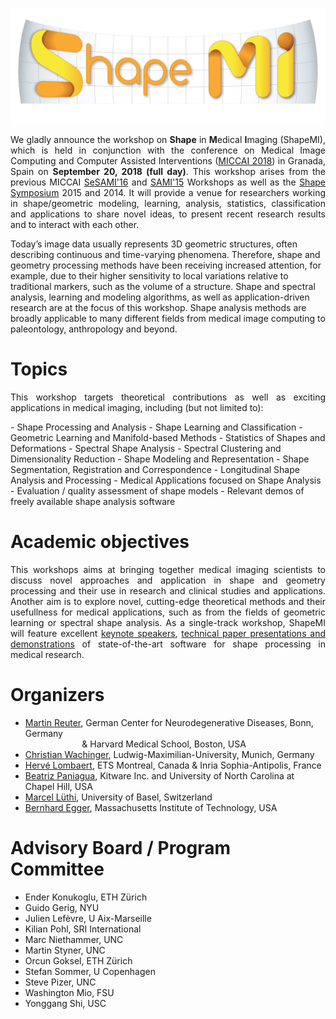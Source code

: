 ![ShapeMI](images/LogoShapeMI.png "ShapeMI MICCAI 2018: Workshop on Shape in Medical Imaging")

<p align="justify"> We gladly announce the workshop on <span style="font-weight:bold">Shape</span> in <span style="font-weight:bold">M</span>edical <span style="font-weight:bold">I</span>maging (ShapeMI), which is held in conjunction with the conference on Medical Image Computing and Computer Assisted Interventions (<a href="http://www.miccai2018.org/en/" target="_blank">MICCAI 2018</a>) in Granada, Spain on <span style="font-weight:bold">September 20, 2018 (full day)</span>. This workshop arises from the previous MICCAI <a href="https://sites.google.com/site/sesami2016/" target="_blank">SeSAMI'16</a> and <a href="https://sites.google.com/site/miccaisami2015/" target="_blank">SAMI'15</a> Workshops as well as the <a href="http://www.shapesymposium.org" target="_blank">Shape Symposium</a> 2015 and 2014. It will provide a venue for researchers working in shape/geometric modeling, learning, analysis, statistics, classification and applications to share novel ideas, to present recent research results and to interact with each other.

Today’s image data usually represents 3D geometric structures, often describing continuous and time-varying phenomena. Therefore, shape and geometry processing methods have been receiving increased attention, for example, due to their higher sensitivity to local variations relative to traditional markers, such as the volume of a structure. Shape and spectral analysis, learning and modeling algorithms, as well as application-driven research are at the focus of this workshop. Shape analysis methods are broadly applicable to many different fields from medical image computing to paleontology, anthropology and beyond. </p>

# Topics
<p align="justify"> This workshop targets theoretical contributions as well as exciting applications in medical imaging, including (but not limited to): </p>
- Shape Processing and Analysis
- Shape Learning and Classification
- Geometric Learning and Manifold-based Methods
- Statistics of Shapes and Deformations
- Spectral Shape Analysis
- Spectral Clustering and Dimensionality Reduction
- Shape Modeling and Representation
- Shape Segmentation, Registration and Correspondence
- Longitudinal Shape Analysis and Processing
- Medical Applications focused on Shape Analysis
- Evaluation / quality assessment of shape models
- Relevant demos of freely available shape analysis software 

# Academic objectives
<p align="justify"> This workshops aims at bringing together medical imaging scientists to discuss novel approaches and application in shape and geometry processing and their use in research and clinical studies and applications. Another aim is to explore novel, cutting-edge theoretical methods and their usefullness for medical applications, such as from the fields of geometric learning or spectral shape analysis. As a single-track workshop, ShapeMI will feature excellent <a href="https://shapemi.github.io/keynotes/">keynote speakers</a>, <a href="https://shapemi.github.io/submission/">technical paper presentations and demonstrations</a> of state-of-the-art software for shape processing in medical research. </p>

# Organizers
- [Martin Reuter](http://reuter.mit.edu), German Center for Neurodegenerative Diseases, Bonn, Germany <br/>
&nbsp;&nbsp;&nbsp;&nbsp;&nbsp;&nbsp;&nbsp;&nbsp;&nbsp;&nbsp;&nbsp;&nbsp;&nbsp;&nbsp;&nbsp;&nbsp;&nbsp;&nbsp;&nbsp;&nbsp;&nbsp;&nbsp;
& Harvard Medical School, Boston, USA
- [Christian Wachinger](http://wachinger.devweb.mwn.de/people/), Ludwig-Maximilian-University, Munich, Germany
- [Hervé Lombaert](https://profs.etsmtl.ca/hlombaert/), ETS Montreal, Canada & Inria Sophia-Antipolis, France
- [Beatriz Paniagua](https://www.kitware.com/beatriz-paniagua/), Kitware Inc. and University of North Carolina at Chapel Hill, USA
- [Marcel Lüthi](http://gravis.dmi.unibas.ch/people/LuethiM.html), University of Basel, Switzerland
- [Bernhard Egger](https://www.csail.mit.edu/person/bernhard-egger), Massachusetts Institute of Technology, USA

# Advisory Board / Program Committee
- Ender Konukoglu, ETH Zürich
- Guido Gerig, NYU
- Julien Lefèvre, U Aix-Marseille
- Kilian Pohl, SRI International
- Marc Niethammer, UNC
- Martin Styner, UNC
- Orcun Goksel, ETH Zürich
- Stefan Sommer, U Copenhagen
- Steve Pizer, UNC
- Washington Mio, FSU
- Yonggang Shi, USC


